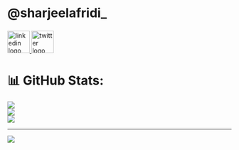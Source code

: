 # @sharjeelafridi_

###

<div align="center">
  
  
</div>

###

<div align="left">
  <a href="https://linkedin.com/in/sharjeelafridi" target="_blank">
    <img src="https://img.icons8.com/color/48/linkedin.png" width="50" height="50" alt="linkedin logo"  />
  </a>
  <a href="https://x.com/sharjeelafridi_" target="_blank">
    <img src="https://img.icons8.com/ios-filled/50/twitterx--v1.png" width="50" height="50" alt="twitter logo"  />
  </a>
</div>

###



# 📊 GitHub Stats:
![](https://github-readme-stats.vercel.app/api?username=Sharjeel-Afridi&theme=dark&hide_border=false&include_all_commits=true&count_private=false)<br/>
![](https://github-readme-streak-stats.herokuapp.com/?user=Sharjeel-Afridi&theme=dark&hide_border=false)<br/>
![](https://github-readme-stats.vercel.app/api/top-langs/?username=Sharjeel-Afridi&theme=dark&hide_border=false&include_all_commits=true&count_private=false&layout=compact)

---
[![](https://visitcount.itsvg.in/api?id=Sharjeel-Afridi&icon=0&color=0)](https://visitcount.itsvg.in)

